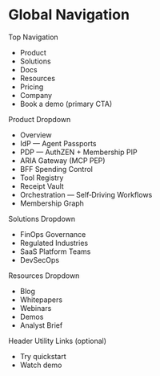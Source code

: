 # Global Navigation

Top Navigation
- Product
- Solutions
- Docs
- Resources
- Pricing
- Company
- Book a demo (primary CTA)

Product Dropdown
- Overview
- IdP — Agent Passports
- PDP — AuthZEN + Membership PIP
- ARIA Gateway (MCP PEP)
- BFF Spending Control
- Tool Registry
- Receipt Vault
- Orchestration — Self‑Driving Workflows
- Membership Graph

Solutions Dropdown
- FinOps Governance
- Regulated Industries
- SaaS Platform Teams
- DevSecOps

Resources Dropdown
- Blog
- Whitepapers
- Webinars
- Demos
- Analyst Brief

Header Utility Links (optional)
- Try quickstart
- Watch demo


